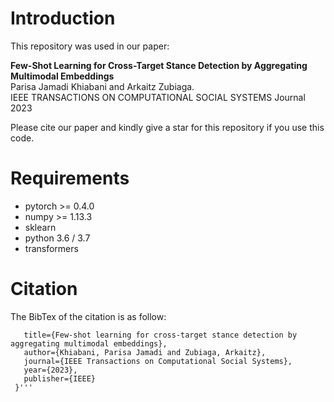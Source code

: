 # Introduction

This repository was used in our paper:

**Few-Shot Learning for Cross-Target Stance Detection by Aggregating Multimodal Embeddings**  
Parisa Jamadi Khiabani and Arkaitz Zubiaga.  
IEEE TRANSACTIONS ON COMPUTATIONAL SOCIAL SYSTEMS Journal 2023

Please cite our paper and kindly give a star for this repository if you use this code.

# Requirements
- pytorch >= 0.4.0
- numpy >= 1.13.3
- sklearn
- python 3.6 / 3.7
- transformers

# Citation
The BibTex of the citation is as follow:

```@article{khiabani2023few,
   title={Few-shot learning for cross-target stance detection by aggregating multimodal embeddings},
   author={Khiabani, Parisa Jamadi and Zubiaga, Arkaitz},
   journal={IEEE Transactions on Computational Social Systems},
   year={2023},
   publisher={IEEE}
 }'''
